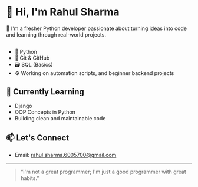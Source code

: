 # 👋 Hi, I'm Rahul Sharma

🚀 I'm a fresher Python developer passionate about turning ideas into code and learning through real-world projects.

## 
- 🐍 Python
- 🔗 Git & GitHub
- 🗃️ SQL (Basics)
- ⚙️ Working on automation scripts, and beginner backend projects

## 🌱 Currently Learning
- Django
- OOP Concepts in Python
- Building clean and maintainable code

## 📫 Let's Connect
- Email: rahul.sharma.6005700@gmail.com

---

> “I'm not a great programmer; I'm just a good programmer with great habits.”
